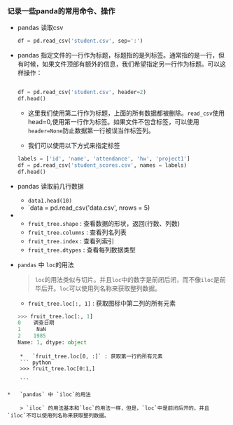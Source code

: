 ### 记录一些panda的常用命令、操作

*   pandas 读取csv
	``` python
	df = pd.read_csv('student.csv', sep=':')

	```

*	pandas 指定文件的一行作为标题，标题指的是列标签。通常指的是一行，但有时候，如果文件顶部有额外的信息，我们希望指定另一行作为标题。可以这样操作：
	``` python

	df = pd.read_csv('student.csv', header=2)
	df.head()
	```


	* 这里我们使用第二行作为标题，上面的所有数据都被删除。`read_csv`使用head=0,使用第一行作为标签。如果文件不包含标签，可以使用`header=None`防止数据第一行被误当作标签列。

	* 我们可以使用以下方式来指定标签

	``` python
	labels = ['id', 'name', 'attendance', 'hw', 'project1']
	df = pd.read_csv('student_scores.csv', names = labels)
	df.head()

	```

*	pandas 读取前几行数据 
	*	`data1.head(10)`
	*	`data = pd.read_csv('data.csv', nrows = 5)

* 
	*	`fruit_tree.shape` : 查看数据的形状，返回(行数、列数)
	*	`fruit_tree.columns` : 查看列名列表
	*	`fruit_tree.index`	: 查看列索引
	*	`fruit_tree.dtypes`	: 查看每列数据类型


*	`pandas` 中 `loc`的用法	

	> `loc`的用法类似与切片。并且`loc`中的数字是前闭后闭，而不像`iloc`是前毕后开。`loc`可以使用列名称来获取整列数据。
	*	`fruit_tree.loc[:, 1]` : 获取图标中第二列的所有元素

	``` python
	>>> fruit_tree.loc[:, 1]
	0    调查日期
	1     NaN
	2    1985
	Name: 1, dtype: object
```
	*	`fruit_tree.loc[0, :]` : 获取第一行的所有元素
	``` python
	>>> fruit_tree.loc[0:1,]

	```

*	`pandas` 中 `iloc`的用法

	> `iloc` 的用法基本和`loc`的用法一样，但是，`loc`中是前闭后开的，并且`iloc`不可以使用列名称来获取整列数据。




